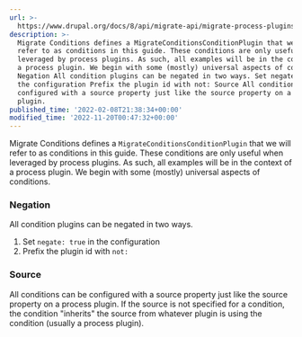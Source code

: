 ```yaml
---
url: >-
  https://www.drupal.org/docs/8/api/migrate-api/migrate-process-plugins/process-plugins-from-contrib-modules/migrate-conditions/migrate-conditions-condition-plugins
description: >-
  Migrate Conditions defines a MigrateConditionsConditionPlugin that we will
  refer to as conditions in this guide. These conditions are only useful when
  leveraged by process plugins. As such, all examples will be in the context of
  a process plugin. We begin with some (mostly) universal aspects of conditions.
  Negation All condition plugins can be negated in two ways. Set negate: true in
  the configuration Prefix the plugin id with not: Source All conditions can be
  configured with a source property just like the source property on a process
  plugin.
published_time: '2022-02-08T21:38:34+00:00'
modified_time: '2022-11-20T00:47:32+00:00'
---
```

Migrate Conditions defines a `MigrateConditionsConditionPlugin` that we will refer to as conditions in this guide. These conditions are only useful when leveraged by process plugins. As such, all examples will be in the context of a process plugin. We begin with some (mostly) universal aspects of conditions.

### Negation

All condition plugins can be negated in two ways.

1. Set `negate: true` in the configuration
2. Prefix the plugin id with `not:`

### Source

All conditions can be configured with a source property just like the source property on a process plugin. If the source is not specified for a condition, the condition "inherits" the source from whatever plugin is using the condition (usually a process plugin).